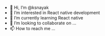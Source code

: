 - 👋 Hi, I’m @ksnayak
- 👀 I’m interested in React native development
- 🌱 I’m currently learning React native
- 💞️ I’m looking to collaborate on ...
- 📫 How to reach me ...

<!---
ksnayak/ksnayak is a ✨ special ✨ repository because its `README.md` (this file) appears on your GitHub profile.
You can click the Preview link to take a look at your changes.
--->
